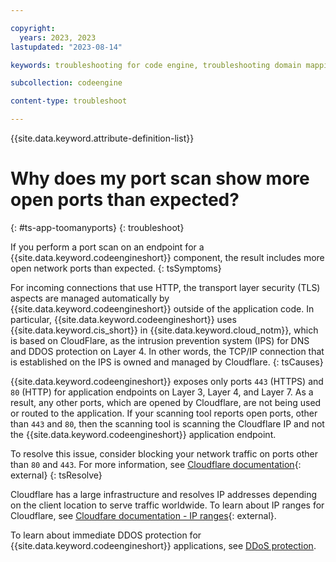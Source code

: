 ```yaml
---

copyright:
  years: 2023, 2023
lastupdated: "2023-08-14"

keywords: troubleshooting for code engine, troubleshooting domain mapping in code engine, tips for custom domain mapping in code engine, debugging custom domain mapping in code engine, custom domain mapping and code engine, application scaling in code engine, scaling http requests in code engine, open ports, Cloudflare, ports, scan, scanning tool

subcollection: codeengine

content-type: troubleshoot

---
```


{{site.data.keyword.attribute-definition-list}}

# Why does my port scan show more open ports than expected?
{: #ts-app-toomanyports}
{: troubleshoot}


If you perform a port scan on an endpoint for a {{site.data.keyword.codeengineshort}} component, the result includes more open network ports than expected. 
{: tsSymptoms}

For incoming connections that use HTTP, the transport layer security (TLS) aspects are managed automatically by {{site.data.keyword.codeengineshort}} outside of the application code. In particular, {{site.data.keyword.codeengineshort}} uses {{site.data.keyword.cis_short}} in {{site.data.keyword.cloud_notm}}, which is based on CloudFlare, as the intrusion prevention system (IPS) for DNS and DDOS protection on Layer 4. In other words, the TCP/IP connection that is established on the IPS is owned and managed by Cloudflare. 
{: tsCauses}

{{site.data.keyword.codeengineshort}} exposes only ports `443` (HTTPS) and `80` (HTTP) for application endpoints on Layer 3, Layer 4, and Layer 7. As a result, any other ports, which are opened by Cloudflare, are not being used or routed to the application. If your scanning tool reports open ports, other than `443` and `80`, then the scanning tool is scanning the Cloudflare IP and not the {{site.data.keyword.codeengineshort}} application endpoint. 

To resolve this issue, consider blocking your network traffic on ports other than `80` and `443`. For more information, see [Cloudflare documentation](https://developers.cloudflare.com/fundamentals/get-started/reference/network-ports/#how-to-block-traffic-on-additional-ports){: external} 
{: tsResolve}

Cloudflare has a large infrastructure and resolves IP addresses depending on the client location to serve traffic worldwide. To learn about IP ranges for Cloudflare, see [Cloudfare documentation - IP ranges](https://www.cloudflare.com/ips/){: external}. 

To learn about immediate DDOS protection for {{site.data.keyword.codeengineshort}} applications, see [DDoS protection](/docs/codeengine?topic=codeengine-secure#secure-ddos). 




